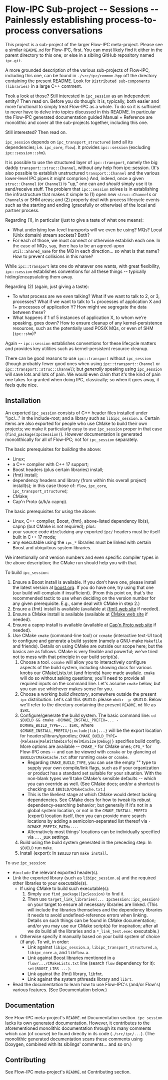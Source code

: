 # Flow-IPC Sub-project -- Sessions -- Painlessly establishing process-to-process conversations

This project is a sub-project of the larger Flow-IPC meta-project.  Please see
a similar `README.md` for Flow-IPC, first.  You can most likely find it either in the parent
directory to this one; or else in a sibling GitHub repository named `ipc.git`.

A more grounded description of the various sub-projects of Flow-IPC, including this one, can be found
in `./src/ipc/common.hpp` off the directory containing the present README.  Look for
`Distributed sub-components (libraries)` in a large C++ comment.

Took a look at those?  Still interested in `ipc_session` as an independent entity?  Then read on.
Before you do though: it is, typically, both easier and more functional to simply treat Flow-IPC as a whole.
To do so it is sufficient to never have to delve into topics discussed in this README.  In particular
the Flow-IPC generated documentation guided Manual + Reference are monolithic and cover all the
sub-projects together, including this one.

Still interested?  Then read on.

`ipc_session` depends on `ipc_transport_structured` (and all its dependencies; i.e. `ipc_core`, `flow`).  It provides
`ipc::session` (excluding `ipc::session::shm`).

It is possible to use the structured layer of `ipc::transport`, namely the big daddy `transport::struc::Channel`,
without any help from ipc::session.  (It's also possible to establish unstructured `transport::Channel` and
the various lower-level IPC pipes it might comprise.)  And, indeed,
once a given `struc::Channel` (or `Channel`) is "up," one can and *should*
simply use it to send/receive stuff.  The problem that `ipc::session` solves is in establishing
the infrastructure that makes it simple to (1) open new `struc::Channel`s or `Channel`s or SHM areas;
and (2) properly deal with process lifecycle events such as the starting and ending (gracefully or otherwise) of
the local and partner process.

Regarding (1), in particular (just to give a taste of what one means):

  - What underlying low-level transports will we even be using?  MQs?  Local (Unix domain) stream sockets?
    Both?
  - For each of those, we must connect or otherwise establish each one.  In the case of MQs, say, there has
    to be an agreed-upon `util::Shared_name` for the MQ in each direction... so what is that name?
    How to prevent collisions in this name?

While `ipc::transport` lets one do whatever one wants, with great flexibility, `ipc::session` establishes conventions
for all these things -- typically hiding/encapsulating them away.

Regarding (2) (again, just giving a taste):

  - To what process are we even talking?  What if we want to talk to 2, or 3, processes?  What if we want to talk
    to 1+ processes of application X and 1+ processes of application Y?  How might we segregate the data
    between these?
  - What happens if 1 of 5 instances of application X, to whom we're speaking, goes down?  How to ensure cleanup
    of any kernel-persistence resources, such as the potentially used POSIX MQs, or even of SHM (`ipc::shm`)?

Again -- `ipc::session` establishes conventions for these lifecycle matters and provides key utilities such as
kernel-persistent resource cleanup.

There can be good reasons to use `ipc::transport` without `ipc_session` (though probably fewer good ones
when using `ipc::transport::Channel` or `ipc::transport::struc::Channel`); but *generally* speaking
using `ipc_session` will save lots and lots of pain.  We would even claim that it's the kind of pain
one takes for granted when doing IPC, classically; so when it goes away, it feels quite nice.

## Installation

An exported `ipc_session` consists of C++ header files installed under "ipc/..." in the
include-root; and a library such as `libipc_session.a`.
Certain items are also exported for people who use CMake to build their own
projects; we make it particularly easy to use `ipc_session` proper in that case
(`find_package(IpcSession)`).  However documentation is generated monolithically for all of Flow-IPC;
not for `ipc_session` separately.

The basic prerequisites for *building* the above:

  - Linux;
  - a C++ compiler with C++ 17 support;
  - Boost headers (plus certain libraries) install;
  - {fmt} install;
  - dependency headers and library (from within this overall project) install(s); in this case those of:
    `flow`, `ipc_core`, `ipc_transport_structured`;
  - CMake;
  - Cap'n Proto (a/k/a capnp).

The basic prerequisites for *using* the above:

  - Linux, C++ compiler, Boost, {fmt}, above-listed dependency lib(s), capnp (but CMake is not required); plus:
  - your source code `#include`ing any exported `ipc/` headers must be itself built in C++ 17 mode;
  - any executable using the `ipc_*` libraries must be linked with certain Boost and ubiquitous
    system libraries.

We intentionally omit version numbers and even specific compiler types in the above description; the CMake run
should help you with that.

To build `ipc_session`:

  1. Ensure a Boost install is available.  If you don't have one, please install the latest version at
     [boost.org](https://boost.org).  If you do have one, try using that one (our build will complain if insufficient).
     (From this point on, that's the recommended tactic to use when deciding on the version number for any given
     prerequisite.  E.g., same deal with CMake in step 2.)
  2. Ensure a {fmt} install is available (available at [{fmt} web site](https://fmt.dev/) if needed).
  3. Ensure a CMake install is available (available at [CMake web site](https://cmake.org/download/) if needed).
  4. Ensure a capnp install is available (available at [Cap'n Proto web site](https://capnproto.org/) if needed).
  5. Use CMake `cmake` (command-line tool) or `ccmake` (interactive text-UI tool) to configure and generate
     a build system (namely a GNU-make `Makefile` and friends).  Details on using CMake are outside our scope here;
     but the basics are as follows.  CMake is very flexible and powerful; we've tried not to mess with that principle
     in our build script(s).
     1. Choose a tool.  `ccmake` will allow you to interactively configure aspects of the build system, including
        showing docs for various knobs our CMakeLists.txt (and friends) have made availale.  `cmake` will do so without
        asking questions; you'll need to provide all required inputs on the command line.  Let's assume `cmake` below,
        but you can use whichever makes sense for you.
     2. Choose a working *build directory*, somewhere outside the present `ipc` distribution.  Let's call this
        `$BUILD`: please `mkdir -p $BUILD`.  Below we'll refer to the directory containing the present `README.md` file
        as `$SRC`.
     3. Configure/generate the build system.  The basic command line:
        `cd $BUILD && cmake -DCMAKE_INSTALL_PREFIX=... -DCMAKE_BUILD_TYPE=... $SRC`,
        where `$CMAKE_INSTALL_PREFIX/{include|lib|...}` will be the export location for headers/library/goodies;
        `CMAKE_BUILD_TYPE={Release|RelWithDebInfo|RelMinSize|Debug|}` specifies build config.
        More options are available -- `CMAKE_*` for CMake ones; `CFG_*` for Flow-IPC ones -- and can be
        viewed with `ccmake` or by glancing at `$BUILD/CMakeCache.txt` after running `cmake` or `ccmake`.
        - Regarding `CMAKE_BUILD_TYPE`, you can use the empty "" type to supply
          your own compile/link flags, such as if your organization or product has a standard set suitable for your
          situation.  With the non-blank types we'll take CMake's sensible defaults -- which you can override
          as well.  (See CMake docs; and/or a shortcut is checking out `$BUILD/CMakeCache.txt`.)
        - This is the likeliest stage at which CMake would detect lacking dependencies.  See CMake docs for
          how to tweak its robust dependency-searching behavior; but generally if it's not in a global system
          location, or not in the `CMAKE_INSTALL_PREFIX` (export) location itself, then you can provide more
          search locations by adding a semicolon-separated list thereof via `-DCMAKE_PREFIX_PATH=...`.
        - Alternatively most things' locations can be individually specified via `..._DIR` settings.
     4. Build using the build system generated in the preceding step:  In `$BUILD` run `make`.  
     5. Install (export):  In `$BUILD` run `make install`.  

To use `ipc_session`:

  - `#include` the relevant exported header(s).
  - Link the exported library (such as `libipc_session.a`) and the required other libraries to
    your executable(s).
    - If using CMake to build such executable(s):
      1. Simply use `find_package(IpcSession)` to find it.
      2. Then use `target_link_libraries(... IpcSession::ipc_session)` on your target
         to ensure all necessary libraries are linked.
         (This will include the libraries themselves and the dependency libraries it needs to avoid undefined-reference
         errors when linking.  Details on such things can be found in CMake documentation; and/or you may use
         our CMake script(s) for inspiration; after all we do build all the libraries and a `*_link_test.exec`
         executable.)
    - Otherwise specify it manually based on your build system of choice (if any).  To wit, in order:
      - Link against `libipc_session.a`, `libipc_transport_structured.a`, `libipc_core.a`, and `libflow.a`.
      - Link against Boost libraries mentioned in a `flow/.../CMakeLists.txt` line (search `flow` dependency for it):
        `set(BOOST_LIBS ...)`.
      - Link against the {fmt} library, `libfmt`.
      - Link against the system pthreads library and `librt`.
  - Read the documentation to learn how to use Flow-IPC's (and/or Flow's) various features.
    (See Documentation below.)

## Documentation

See Flow-IPC meta-project's `README.md` Documentation section.  `ipc_session` lacks its own generated documentation.
However, it contributes to the aforementioned monolithic documentation through its many comments which can
(of course) be found directly in its code (`./src/ipc/...`).  (The monolithic generated documentation scans
these comments using Doxygen, combined with its siblings' comments... and so on.)

## Contributing

See Flow-IPC meta-project's `README.md` Contributing section.
